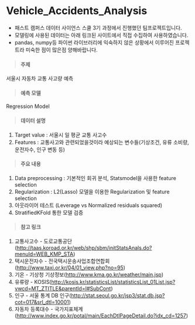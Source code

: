 # Vehicle_Accidents_Analysis
- 패스트 캠퍼스 데이터 사이언스 스쿨 3기 과정에서 진행했던 팀프로젝트입니다.
- 모델링에 사용된 데이터는 아래 링크된 사이트에서 직접 수집하여 사용하였습니다.
- pandas, numpy등 파이썬 라이브러리에 익숙하지 않은 상황에서 이루어진 프로젝트라 미숙한 점이 많은점 양해바랍니다.

> #### 주제  
  서울시 자동차 교통 사고량 예측


> #### 예측 모델 
  Regression Model


> #### 데이터 설명
1. Target value : 서울시 일 평균 교통 사고수
1. Features : 교통사고와 관련되었을것이라 예상되는 변수들(기상조건, 유류 소비량, 운전자수, 인구 변동 등)


> #### 주요 내용
1. Data preprocessing : 기본적인 회귀 분석, Statsmodel을 사용한 feature selection
1. Regularization : L2(Lasso) 모델을 이용한 Regularization 및 feature selection
1. 아웃라이어 테스트 (Leverage vs Normalized residuals squared)
1. StratifiedKFold 통한 모델 검증 


> #### 참고 링크
1. 교통사고수 - 도로교통공단(http://taas.koroad.or.kr/web/shp/sbm/initStatsAnals.do?menuId=WEB_KMP_STA)
2. 택시운전자수 - 전국택시운송사업조합연합회(http://www.taxi.or.kr/04/01_view.php?no=95)
3. 기온 - 기상청 기상정보(http://www.kma.go.kr/weather/main.jsp)
4. 유류량 - KOSIS(http://kosis.kr/statisticsList/statisticsList_01List.jsp?vwcd=MT_ZTITLE&parentId=I#SubCont)
5. 인구 - 서울 통계 DB 인구(http://stat.seoul.go.kr/jsp3/stat.db.jsp?cot=017&srl_dtl=10001)
6. 자동차 등록대수 - 국가지표체계(http://www.index.go.kr/potal/main/EachDtlPageDetail.do?idx_cd=1257)
